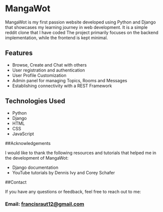 # MangaWot
MangaWot is my first passion website developed using Python and Django that showcases my learning journey in web development. It is a simple reddit clone that I have coded The project primarily focuses on the backend implementation, while the frontend is kept minimal.

## Features
- Browse, Create and Chat with others
- User registration and authentication
- User Profile Customization
- Admin panel for managing Topics, Rooms and Messages
- Establishing connectivity with a REST Framework

## Technologies Used
- Python
- Django
- HTML
- CSS
- JavaScript

##Acknowledgements

I would like to thank the following resources and tutorials that helped me in the development of MangaWot:

- Django documentation
- YouTube tutorials by Dennis Ivy and Corey Schafer

##Contact

If you have any questions or feedback, feel free to reach out to me:
### Email: francisraut12@gmail.com
